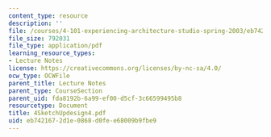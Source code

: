 ```yaml
---
content_type: resource
description: ''
file: /courses/4-101-experiencing-architecture-studio-spring-2003/eb7421672d1e0868d0fee68009b9fbe9_4SketchUpdesign4.pdf
file_size: 792031
file_type: application/pdf
learning_resource_types:
- Lecture Notes
license: https://creativecommons.org/licenses/by-nc-sa/4.0/
ocw_type: OCWFile
parent_title: Lecture Notes
parent_type: CourseSection
parent_uid: fda8192b-6a99-ef00-d5cf-3c66599495b8
resourcetype: Document
title: 4SketchUpdesign4.pdf
uid: eb742167-2d1e-0868-d0fe-e68009b9fbe9
---
```

